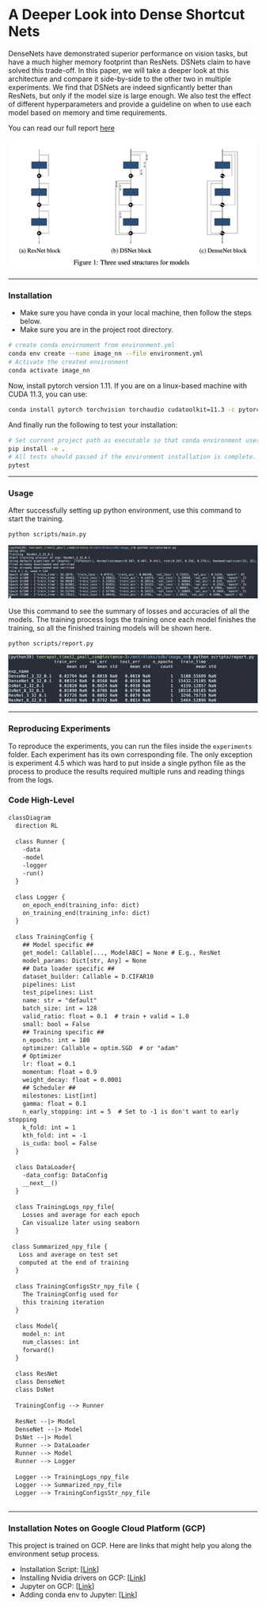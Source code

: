 # A Deeper Look into Dense Shortcut Nets

DenseNets have demonstrated superior performance on vision tasks, but have a
much higher memory footprint than ResNets. DSNets claim to have solved this
trade-off. In this paper, we will take a deeper look at this architecture and compare
it side-by-side to the other two in multiple experiments. We find that DSNets are
indeed signficantly better than ResNets, but only if the model size is large enough.
We also test the effect of different hyperparameters and provide a guideline on
when to use each model based on memory and time requirements.

You can read our full report [here](report.pdf)

![model structures](images/model_structures.png)


---

### Installation
- Make sure you have conda in your local machine, then follow the steps below.
- Make sure you are in the project root directory.

```bash
# create conda envirnoment from environment.yml
conda env create --name image_nn --file environment.yml
# Activate the created environment
conda activate image_nn
```
Now, install pytorch version 1.11. If you are on a linux-based machine with CUDA 11.3, you can use:
```bash
conda install pytorch torchvision torchaudio cudatoolkit=11.3 -c pytorch
```

And finally run the following to test your installation:
```bash
# Set current project path as executable so that conda environment uses the project code.
pip install -e .
# All tests should passed if the environment installation is complete.
pytest 
```

---

### Usage 

After successfully setting up python environment, use this command to start the training.

```bash
python scripts/main.py
```

![train sample](images/code_train_sample.png)

Use this command to see the summary of losses and accuracies of all the models. The training process logs the training once each model finishes the training, so all the finished training models will be shown here.

```bash
python scripts/report.py
```

![report sample](images/code_report_sample.png)

---

### Reproducing Experiments

To reproduce the experiments, you can run the files inside the `experiments` folder. Each experiment has its own corresponding file. The only exception is experiment 4.5 which was hard to put inside a single python file as the process to produce the results required multiple runs and reading things from the logs. 
  
### Code High-Level

```mermaid
classDiagram
  direction RL
  
  class Runner {
    -data
    -model
    -logger
    -run()
  }
  
  class Logger {
    on_epoch_end(training_info: dict)
    on_training_end(training_info: dict)
  }
  
  class TrainingConfig {
    ## Model specific ##
    get_model: Callable[..., ModelABC] = None # E.g., ResNet
    model_params: Dict[str, Any] = None
    ## Data loader specific ##
    dataset_builder: Callable = D.CIFAR10
    pipelines: List
    test_pipelines: List
    name: str = "default"
    batch_size: int = 128
    valid_ratio: float = 0.1  # train + valid = 1.0
    small: bool = False
    ## Training specific ##
    n_epochs: int = 180
    optimizer: Callable = optim.SGD  # or "adam"
    # Optimizer
    lr: float = 0.1
    momentum: float = 0.9
    weight_decay: float = 0.0001
    ## Scheduler ##
    milestones: List[int]
    gamma: float = 0.1
    n_early_stopping: int = 5  # Set to -1 is don't want to early stopping
    k_fold: int = 1
    kth_fold: int = -1
    is_cuda: bool = False
  }
  
  class DataLoader{
    -data_config: DataConfig
    __next__()
  }
  
  class TrainingLogs_npy_file{
    Losses and average for each epoch
    Can visualize later using seaborn
  }
  
 class Summarized_npy_file {
   Loss and average on test set 
   computed at the end of training
  }
  
  class TrainingConfigsStr_npy_file {
    The TrainingConfig used for
    this training iteration
  }
  
  class Model{
    model_n: int
    num_classes: int
    forward()
  }
  
  class ResNet
  class DenseNet
  class DsNet
  
  TrainingConfig --> Runner
  
  ResNet --|> Model
  DenseNet --|> Model
  DsNet --|> Model
  Runner --> DataLoader
  Runner --> Model
  Runner --> Logger
  
  Logger --> TrainingLogs_npy_file
  Logger --> Summarized_npy_file
  Logger --> TrainingConfigsStr_npy_file
  
  ```
  
---

### Installation Notes on Google Cloud Platform (GCP)

This project is trained on GCP. Here are links that might help you along the environment setup process.

- Installation Script: [[Link](https://github.com/teerapat-ch/image_nn/blob/master/gce_install_script.sh)]
- Installing Nvidia drivers on GCP: [[Link](https://cloud.google.com/compute/docs/gpus/install-drivers-gpu)]  
- Jupyter on GCP: [[Link](https://towardsdatascience.com/running-jupyter-notebook-in-google-cloud-platform-in-15-min-61e16da34d52)]  
- Adding conda env to Jupyter: [[Link](https://medium.com/@nrk25693/how-to-add-your-conda-environment-to-your-jupyter-notebook-in-just-4-steps-abeab8b8d084)]  
